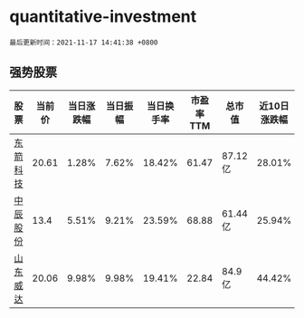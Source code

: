 # quantitative-investment

`最后更新时间：2021-11-17 14:41:38 +0800`

## 强势股票

|股票|当前价|当日涨跌幅|当日振幅|当日换手率|市盈率TTM|总市值|近10日涨跌幅|
|----|----|----|----|----|----|----|----|
|[东箭科技](https://xueqiu.com/S/SZ300978)|20.61|1.28%|7.62%|18.42%|61.47|87.12亿|28.01%|
|[中辰股份](https://xueqiu.com/S/SZ300933)|13.4|5.51%|9.21%|23.59%|68.88|61.44亿|25.94%|
|[山东威达](https://xueqiu.com/S/SZ002026)|20.06|9.98%|9.98%|19.41%|22.84|84.9亿|44.42%|
